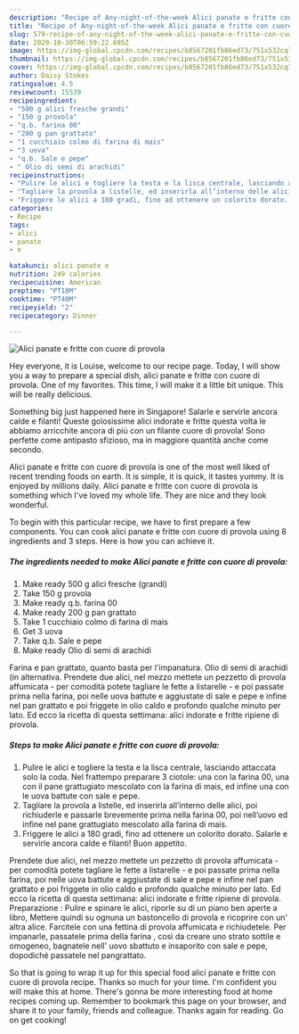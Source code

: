 ```yaml
---
description: "Recipe of Any-night-of-the-week Alici panate e fritte con cuore di provola"
title: "Recipe of Any-night-of-the-week Alici panate e fritte con cuore di provola"
slug: 579-recipe-of-any-night-of-the-week-alici-panate-e-fritte-con-cuore-di-provola
date: 2020-10-30T06:59:22.695Z
image: https://img-global.cpcdn.com/recipes/b8567201fb86ed73/751x532cq70/alici-panate-e-fritte-con-cuore-di-provola-recipe-main-photo.jpg
thumbnail: https://img-global.cpcdn.com/recipes/b8567201fb86ed73/751x532cq70/alici-panate-e-fritte-con-cuore-di-provola-recipe-main-photo.jpg
cover: https://img-global.cpcdn.com/recipes/b8567201fb86ed73/751x532cq70/alici-panate-e-fritte-con-cuore-di-provola-recipe-main-photo.jpg
author: Daisy Stokes
ratingvalue: 4.5
reviewcount: 15539
recipeingredient:
- "500 g alici fresche grandi"
- "150 g provola"
- "q.b. farina 00"
- "200 g pan grattato"
- "1 cucchiaio colmo di farina di mais"
- "3 uova"
- "q.b. Sale e pepe"
- " Olio di semi di arachidi"
recipeinstructions:
- "Pulire le alici e togliere la testa e la lisca centrale, lasciando attaccata solo la coda. Nel frattempo preparare 3 ciotole: una con la farina 00, una con il pane grattugiato mescolato con la farina di mais, ed infine una con le uova battute con sale e pepe."
- "Tagliare la provola a listelle, ed inserirla all’interno delle alici, poi richiuderle e passarle brevemente prima nella farina 00, poi nell’uovo ed infine nel pane grattugiato mescolato alla farina di mais."
- "Friggere le alici a 180 gradi, fino ad ottenere un colorito dorato. Salarle e servirle ancora calde e filanti! Buon appetito."
categories:
- Recipe
tags:
- alici
- panate
- e

katakunci: alici panate e 
nutrition: 249 calories
recipecuisine: American
preptime: "PT18M"
cooktime: "PT40M"
recipeyield: "2"
recipecategory: Dinner

---
```



![Alici panate e fritte con cuore di provola](https://img-global.cpcdn.com/recipes/b8567201fb86ed73/751x532cq70/alici-panate-e-fritte-con-cuore-di-provola-recipe-main-photo.jpg)

Hey everyone, it is Louise, welcome to our recipe page. Today, I will show you a way to prepare a special dish, alici panate e fritte con cuore di provola. One of my favorites. This time, I will make it a little bit unique. This will be really delicious.

Something big just happened here in Singapore! Salarle e servirle ancora calde e filanti! Queste golosissime alici indorate e fritte questa volta le abbiamo arricchite ancora di più con un filante cuore di provola! Sono perfette come antipasto sfizioso, ma in maggiore quantità anche come secondo.

Alici panate e fritte con cuore di provola is one of the most well liked of recent trending foods on earth. It is simple, it is quick, it tastes yummy. It is enjoyed by millions daily. Alici panate e fritte con cuore di provola is something which I've loved my whole life. They are nice and they look wonderful.


To begin with this particular recipe, we have to first prepare a few components. You can cook alici panate e fritte con cuore di provola using 8 ingredients and 3 steps. Here is how you can achieve it.

<!--inarticleads1-->

##### The ingredients needed to make Alici panate e fritte con cuore di provola:

1. Make ready 500 g alici fresche (grandi)
1. Take 150 g provola
1. Make ready q.b. farina 00
1. Make ready 200 g pan grattato
1. Take 1 cucchiaio colmo di farina di mais
1. Get 3 uova
1. Take q.b. Sale e pepe
1. Make ready  Olio di semi di arachidi


Farina e pan grattato, quanto basta per l&#39;impanatura. Olio di semi di arachidi (in alternativa. Prendete due alici, nel mezzo mettete un pezzetto di provola affumicata - per comodità potete tagliare le fette a listarelle - e poi passate prima nella farina, poi nelle uova battute e aggiustate di sale e pepe e infine nel pan grattato e poi friggete in olio caldo e profondo qualche minuto per lato. Ed ecco la ricetta di questa settimana: alici indorate e fritte ripiene di provola. 

<!--inarticleads2-->

##### Steps to make Alici panate e fritte con cuore di provola:

1. Pulire le alici e togliere la testa e la lisca centrale, lasciando attaccata solo la coda. Nel frattempo preparare 3 ciotole: una con la farina 00, una con il pane grattugiato mescolato con la farina di mais, ed infine una con le uova battute con sale e pepe.
1. Tagliare la provola a listelle, ed inserirla all’interno delle alici, poi richiuderle e passarle brevemente prima nella farina 00, poi nell’uovo ed infine nel pane grattugiato mescolato alla farina di mais.
1. Friggere le alici a 180 gradi, fino ad ottenere un colorito dorato. Salarle e servirle ancora calde e filanti! Buon appetito.


Prendete due alici, nel mezzo mettete un pezzetto di provola affumicata - per comodità potete tagliare le fette a listarelle - e poi passate prima nella farina, poi nelle uova battute e aggiustate di sale e pepe e infine nel pan grattato e poi friggete in olio caldo e profondo qualche minuto per lato. Ed ecco la ricetta di questa settimana: alici indorate e fritte ripiene di provola. Preparazione : Pulire e spinare le alici, riporle su di un piano ben aperte a libro, Mettere quindi su ognuna un bastoncello di provola e ricoprire con un&#39; altra alice. Farcitele con una fettina di provola affumicata e richiudetele. Per impanarle, passatele prima della farina , così da creare uno strato sottile e omogeneo, bagnatele nell&#39; uovo sbattuto e insaporito con sale e pepe, dopodiché passatele nel pangrattato. 

So that is going to wrap it up for this special food alici panate e fritte con cuore di provola recipe. Thanks so much for your time. I'm confident you will make this at home. There's gonna be more interesting food at home recipes coming up. Remember to bookmark this page on your browser, and share it to your family, friends and colleague. Thanks again for reading. Go on get cooking!
